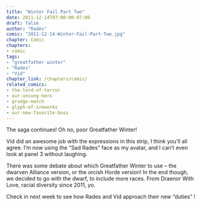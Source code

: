 ```yaml
---
title: "Winter Fail Part Two"
date: 2011-12-14T07:00:00-07:00
draft: false
author: "Rades"
comic: "2011-12-14-Winter-Fail-Part-Two.jpg"
chapter: Comic
chapters:
- comic
tags:
- "greatfather winter"
- "Rades"
- "Vid"
chapter_link: /chapters/comic/
related_comics: 
- the-lord-of-terror
- our-unsung-hero
- grudge-match
- glyph-of-ireworks
- our-new-favorite-boss
---
```


The saga continues! Oh no, poor Greatfather Winter! 


Vid did an awesome job with the expressions in this strip, I think you’ll all agree. I’m now using the “Sad Rades” face as my avatar, and I can’t even look at panel 3 without laughing.


There was some debate about which Greatfather Winter to use – the dwarven Alliance version, or the orcish Horde version! In the end though, we decided to go with the dwarf, to include more races. From Draenor With Love, racial diversity since 2011, yo.


Check in next week to see how Rades and Vid approach their new “duties” !

